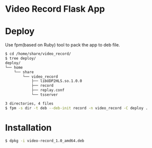 # Video Record Flask App

# Deploy
Use fpm(based on Ruby) tool to pack the app to deb file.
```bash
$ cd /home/share/video_record/
$ tree deploy/
deploy/
└── home
    └── share
        └── video_record
            ├── libUDP2HLS.so.1.0.0
            ├── record
            ├── replay.conf
            └── tsserver

3 directories, 4 files
$ fpm -s dir -t deb --deb-init record -n video_record -C deploy .
```

# Installation
```bash
$ dpkg -i video-record_1.0_amd64.deb
```
